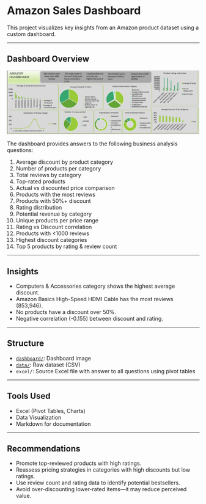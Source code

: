 # Amazon Sales Dashboard

This project visualizes key insights from an Amazon product dataset using a custom dashboard.

---

## Dashboard Overview

![image](https://github.com/kimizzy001/Amazon-sales-dashboard-/blob/main/9310e80e-1302-42ba-b26e-1133cd635271.jpeg)

The dashboard provides answers to the following business analysis questions:
1. Average discount by product category
2. Number of products per category
3. Total reviews by category
4. Top-rated products
5. Actual vs discounted price comparison
6. Products with the most reviews
7. Products with 50%+ discount
8. Rating distribution
9. Potential revenue by category
10. Unique products per price range
11. Rating vs Discount correlation
12. Products with <1000 reviews
13. Highest discount categories
14. Top 5 products by rating & review count

---

## Insights
- Computers & Accessories category shows the highest average discount.
- Amazon Basics High-Speed HDMI Cable has the most reviews (853,946).
- No products have a discount over 50%.
- Negative correlation (-0.155) between discount and rating.

---

## Structure
- [`dashboard/`](https://github.com/kimizzy001/Amazon-sales-dashboard-/blob/main/9310e80e-1302-42ba-b26e-1133cd635271.jpeg): Dashboard image
- [`data/`](https://github.com/kimizzy001/Amazon-sales-dashboard-/blob/main/Amazon%20case%20study.xlsx): Raw dataset (CSV)
- `excel/`: Source Excel file with answer to all questions using pivot tables

---

## Tools Used
- Excel (Pivot Tables, Charts)
- Data Visualization
- Markdown for documentation

---

## Recommendations

- Promote top-reviewed products with high ratings.
- Reassess pricing strategies in categories with high discounts but low ratings.
- Use review count and rating data to identify potential bestsellers.
- Avoid over-discounting lower-rated items—it may reduce perceived value.
